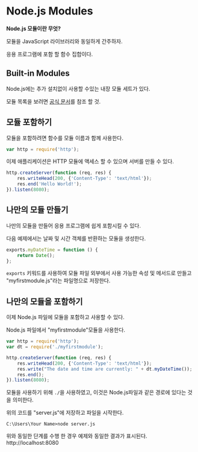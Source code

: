 # Node.js Modules
**Node.js 모듈이란 무엇?**

모듈을 JavaScript 라이브러리와 동일하게 간주하자.

응용 프로그램에 포함 할 함수 집합이다.

## Built-in Modules
Node.js에는 추가 설치없이 사용할 수있는 내장 모듈 세트가 있다.

모듈 목록을 보려면 <a href="https://nodejs.org/api/" target="_blank">공식 문서</a>를 참조 할 것.

## 모듈 포함하기
모듈을 포함하려면 함수를 모듈 이름과 함께 사용한다.
```js
var http = require('http');
```

이제 애플리케이션은 HTTP 모듈에 액세스 할 수 있으며 서버를 만들 수 있다.
```js
http.createServer(function (req, res) {
	res.writeHead(200, {'Content-Type': 'text/html'});
	res.end('Hello World!');
}).listen(8080);
```

## 나만의 모듈 만들기
나만의 모듈을 만들어 응용 프로그램에 쉽게 포함시킬 수 있다.

다음 예제에서는 날짜 및 시간 객체를 반환하는 모듈을 생성한다.
```js
exports.myDateTime = function () {
	return Date();
};
```
`exports` 키워드를 사용하여 모듈 파일 외부에서 사용 가능한 속성 및 메서드로 만들고 "myfirstmodule.js"라는 파일명으로 저장한다.
	
## 나만의 모듈을 포함하기
이제 Node.js 파일에 모듈을 포함하고 사용할 수 있다.

Node.js 파일에서 "myfirstmodule"모듈을 사용한다.
```js
var http = require('http');
var dt = require('./myfirstmodule');

http.createServer(function (req, res) {
	res.writeHead(200, {'Content-Type': 'text/html'});
	res.write("The date and time are currently: " + dt.myDateTime());
	res.end();
}).listen(8080);
```
모듈을 사용하기 위해 `./`을 사용하였고, 이것은 Node.js파일과 같은 경로에 있다는 것을 의미한다.

위의 코드를 "server.js"에 저장하고 파일을 시작한다.

```
C:\Users\Your Name>node server.js
```

위와 동일한 단계를 수행 한 경우 예제와 동일한 결과가 표시된다. http://localhost:8080